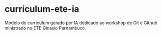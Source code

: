 # curriculum-ete-ia
Modelo de curriculum gerado por IA dedicado ao workshop de Git e Github ministrado no ETE Ginasio Pernambuco.
